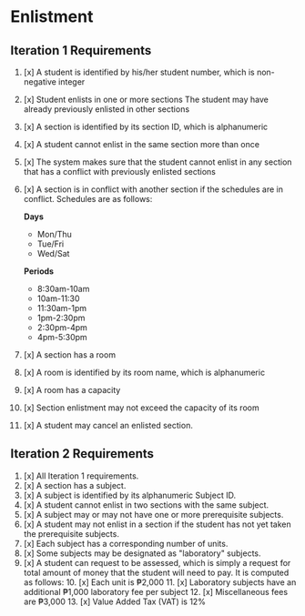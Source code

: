# Enlistment

## Iteration 1 Requirements

1. [x] A student is identified by his/her student number, which is non-negative integer
2. [x] Student enlists in one or more sections The student may have already previously enlisted in other sections
3. [x] A section is identified by its section ID, which is alphanumeric
4. [x] A student cannot enlist in the same section more than once
5. [x] The system makes sure that the student cannot enlist in any section that has a conflict with previously enlisted sections
6. [x] A section is in conflict with another section if the schedules are in conflict. Schedules are as follows:
   
    **Days**
      - Mon/Thu
      - Tue/Fri
      - Wed/Sat

    **Periods**
      - 8:30am-10am 
      - 10am-11:30
      - 11:30am-1pm
      - 1pm-2:30pm
      - 2:30pm-4pm
      - 4pm-5:30pm

7. [x] A section has a room
8. [x] A room is identified by its room name, which is alphanumeric
9. [x] A room has a capacity
10. [x] Section enlistment may not exceed the capacity of its room
11. [x] A student may cancel an enlisted section.

## Iteration 2 Requirements

1. [x] All Iteration 1 requirements.
2. [x] A section has a subject.
3. [x] A subject is identified by its alphanumeric Subject ID.
4. [x] A student cannot enlist in two sections with the same subject.
5. [x] A subject may or may not have one or more prerequisite subjects.
6. [x] A student may not enlist in a section if the student has not yet taken the prerequisite subjects.
7. [x] Each subject has a corresponding number of units.
8. [x] Some subjects may be designated as "laboratory" subjects.
9. [x] A student can request to be assessed, which is simply a request for total amount of money that the student will need to pay. It is computed as follows:
   10. [x] Each unit is ₱2,000
   11. [x] Laboratory subjects have an additional ₱1,000 laboratory fee per subject
   12. [x] Miscellaneous fees are ₱3,000
   13. [x] Value Added Tax (VAT) is 12%
